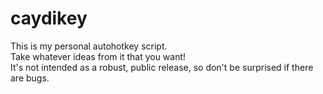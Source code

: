 # caydikey

This is my personal autohotkey script.  
Take whatever ideas from it that you want!  
It's not intended as a robust, public release, so don't be surprised if there are bugs.  